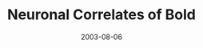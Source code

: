 ---
title: "Neuronal Correlates of Bold"
project_id: 
date: 2003-08-06
conference_id: ""
presenters:
   - peter_bandettini
summary: "<p>fMRI discussion group, NIH</p>"
file: /assets/presentations/T138.ppt
filename: T138.ppt
layout: presentation
---